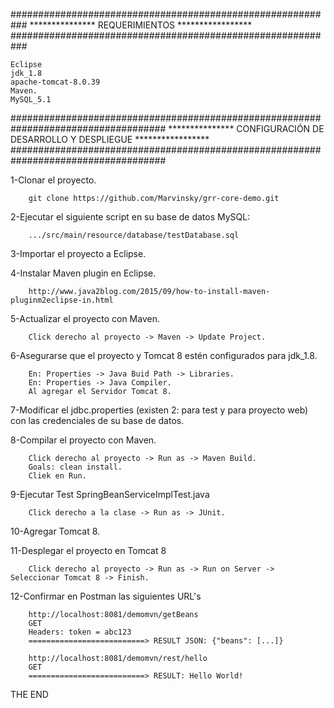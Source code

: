
###########################################################
***************     REQUERIMIENTOS       *****************
###########################################################

	Eclipse
	jdk_1.8
	apache-tomcat-8.0.39
	Maven.
	MySQL_5.1




####################################################################################
***************     CONFIGURACIÓN DE DESARROLLO Y DESPLIEGUE       *****************
####################################################################################

1-Clonar el proyecto.

		git clone https://github.com/Marvinsky/grr-core-demo.git
		

2-Ejecutar el siguiente script en su base de datos MySQL:

		.../src/main/resource/database/testDatabase.sql
		

3-Importar el proyecto a Eclipse.


4-Instalar Maven plugin en Eclipse.

		http://www.java2blog.com/2015/09/how-to-install-maven-pluginm2eclipse-in.html
		

5-Actualizar el proyecto con Maven.

		Click derecho al proyecto -> Maven -> Update Project.
		

6-Asegurarse que el proyecto y Tomcat 8 estén configurados para jdk_1.8.

		En: Properties -> Java Buid Path -> Libraries.
		En: Properties -> Java Compiler.
		Al agregar el Servidor Tomcat 8.
		
		
7-Modificar el jdbc.properties (existen 2: para test y para proyecto web) con las credenciales de su base de datos.
		

8-Compilar el proyecto con Maven.

		Click derecho al proyecto -> Run as -> Maven Build.
		Goals: clean install.
		Cliek en Run.
		
		
9-Ejecutar Test SpringBeanServiceImplTest.java

		Click derecho a la clase -> Run as -> JUnit.
		

10-Agregar Tomcat 8.

		
11-Desplegar el proyecto en Tomcat 8
		
		Click derecho al proyecto -> Run as -> Run on Server -> Seleccionar Tomcat 8 -> Finish.
		

12-Confirmar en Postman las siguientes URL's
		
		http://localhost:8081/demomvn/getBeans
		GET
		Headers: token = abc123
		==========================> RESULT JSON: {"beans": [...]}
		
		http://localhost:8081/demomvn/rest/hello
		GET
		==========================> RESULT: Hello World!

		

THE END